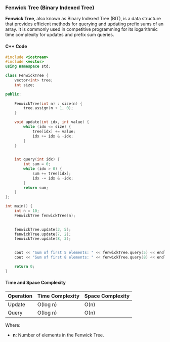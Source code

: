 ### Fenwick Tree (Binary Indexed Tree)

**Fenwick Tree**, also known as Binary Indexed Tree (BIT), is a data structure that provides efficient methods for querying and updating prefix sums of an array. It is commonly used in competitive programming for its logarithmic time complexity for updates and prefix sum queries.

#### C++ Code

```cpp
#include <iostream>
#include <vector>
using namespace std;

class FenwickTree {
    vector<int> tree;
    int size;

public:
    
    FenwickTree(int n) : size(n) {
        tree.assign(n + 1, 0); 
    }

    void update(int idx, int value) {
        while (idx <= size) {
            tree[idx] += value;
            idx += idx & -idx; 
        }
    }

   
    int query(int idx) {
        int sum = 0;
        while (idx > 0) {
            sum += tree[idx];
            idx -= idx & -idx;
        }
        return sum;
    }
};

int main() {
    int n = 10; 
    FenwickTree fenwickTree(n);

   
    fenwickTree.update(3, 5);
    fenwickTree.update(7, 2);
    fenwickTree.update(8, 3);

    
    cout << "Sum of first 5 elements: " << fenwickTree.query(5) << endl;
    cout << "Sum of first 8 elements: " << fenwickTree.query(8) << endl;

    return 0;
}
```

#### Time and Space Complexity

| Operation       | Time Complexity | Space Complexity |
|-----------------|-----------------|------------------|
| Update          | O(log n)        | O(n)             |
| Query           | O(log n)        | O(n)             |

Where:
- **n**: Number of elements in the Fenwick Tree.


